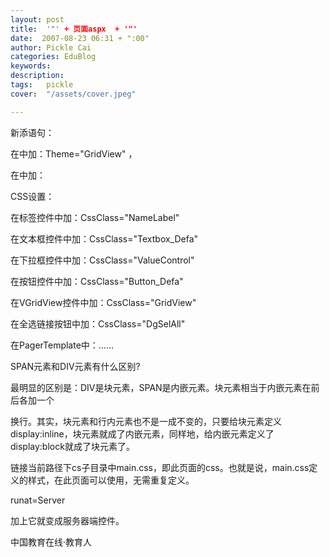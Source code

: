 ```yaml
---
layout: post  
title:  '"' + 页面aspx  + '"'
date:  2007-08-23 06:31 + ":00" 
author: Pickle Cai  
categories: EduBlog  
keywords: 
description:   
tags:	pickle   
cover:  "/assets/cover.jpeg"  

---  
```

    




新添语句：

在中加：Theme="GridView" ，

在中加：

                        

                        



CSS设置：

在标签控件中加：CssClass="NameLabel"

在文本框控件中加：CssClass="Textbox_Defa"

在下拉框控件中加：CssClass="ValueControl"

在按钮控件中加：CssClass="Button_Defa"

在VGridView控件中加：CssClass="GridView"

在全选链接按钮中加：CssClass="DgSelAll"

在PagerTemplate中：……







SPAN元素和DIV元素有什么区别?

最明显的区别是：DIV是块元素，SPAN是内嵌元素。块元素相当于内嵌元素在前后各加一个

换行。其实，块元素和行内元素也不是一成不变的，只要给块元素定义display:inline，块元素就成了内嵌元素，同样地，给内嵌元素定义了display:block就成了块元素了。 





链接当前路径下cs子目录中main.css，即此页面的css。也就是说，main.css定义的样式，在此页面可以使用，无需重复定义。



runat=Server

加上它就变成服务器端控件。



		    
 中国教育在线·教育人

